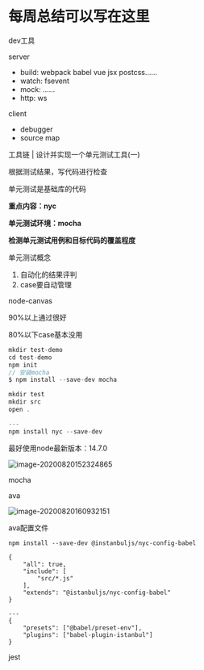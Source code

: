 # 每周总结可以写在这里

dev工具

server

- build: webpack babel vue jsx postcss......
- watch: fsevent
- mock: ......
- http: ws

client

- debugger
- source map

工具链 | 设计并实现一个单元测试工具(一)



根据测试结果，写代码进行检查

单元测试是基础库的代码

**重点内容：nyc**

**单元测试环境：mocha**

**检测单元测试用例和目标代码的覆盖程度**

单元测试概念

1. 自动化的结果评判
2. case要自动管理

node-canvas

90%以上通过很好

80%以下case基本没用

```js
mkdir test-demo
cd test-demo
npm init
// 安装mocha
$ npm install --save-dev mocha

mkdir test
mkdir src
open .

---
npm install nyc --save-dev

```

最好使用node最新版本：14.7.0

![image-20200820152324865](E:\program\docsify\docs\asset\image-20200820152324865.png)

mocha

ava

![image-20200820160932151](E:\program\docsify\docs\asset\image-20200820160932151.png)

ava配置文件

`npm install --save-dev @instanbuljs/nyc-config-babel`

```node
{
	"all": true,
	"include": [
		"src/*.js"
	],
	"extends": "@istanbuljs/nyc-config-babel"
}

---
{
	"presets": ["@babel/preset-env"],
	"plugins": ["babel-plugin-istanbul"]
}
```

jest